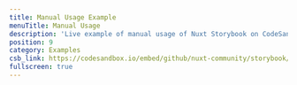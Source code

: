 ```yaml
---
title: Manual Usage Example
menuTitle: Manual Usage
description: 'Live example of manual usage of Nuxt Storybook on CodeSandbox.'
position: 9
category: Examples
csb_link: https://codesandbox.io/embed/github/nuxt-community/storybook/tree/master/examples/manual-setup?hidenavigation=1&module=%2Fcomponents%2FLink.stories.js&theme=dark
fullscreen: true
---
```


<code-sandbox :src="csb_link"></code-sandbox>
